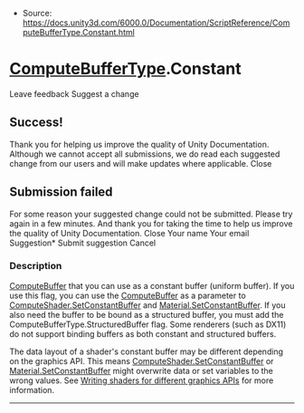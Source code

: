 * Source: https://docs.unity3d.com/6000.0/Documentation/ScriptReference/ComputeBufferType.Constant.html

#  [ComputeBufferType](https://docs.unity3d.com/6000.0/Documentation/ScriptReference/ComputeBufferType.html).Constant
Leave feedback
Suggest a change
## Success!
Thank you for helping us improve the quality of Unity Documentation. Although we cannot accept all submissions, we do read each suggested change from our users and will make updates where applicable.
Close
## Submission failed
For some reason your suggested change could not be submitted. Please <a>try again</a> in a few minutes. And thank you for taking the time to help us improve the quality of Unity Documentation.
Close
Your name Your email Suggestion* Submit suggestion
Cancel
### Description
[ComputeBuffer](https://docs.unity3d.com/6000.0/Documentation/ScriptReference/ComputeBuffer.html) that you can use as a constant buffer (uniform buffer).
If you use this flag, you can use the [ComputeBuffer](https://docs.unity3d.com/6000.0/Documentation/ScriptReference/ComputeBuffer.html) as a parameter to [ComputeShader.SetConstantBuffer](https://docs.unity3d.com/6000.0/Documentation/ScriptReference/ComputeShader.SetConstantBuffer.html) and [Material.SetConstantBuffer](https://docs.unity3d.com/6000.0/Documentation/ScriptReference/Material.SetConstantBuffer.html). If you also need the buffer to be bound as a structured buffer, you must add the ComputeBufferType.StructuredBuffer flag. Some renderers (such as DX11) do not support binding buffers as both constant and structured buffers.  
  
The data layout of a shader's constant buffer may be different depending on the graphics API. This means [ComputeShader.SetConstantBuffer](https://docs.unity3d.com/6000.0/Documentation/ScriptReference/ComputeShader.SetConstantBuffer.html) or [Material.SetConstantBuffer](https://docs.unity3d.com/6000.0/Documentation/ScriptReference/Material.SetConstantBuffer.html) might overwrite data or set variables to the wrong values. See [Writing shaders for different graphics APIs](https://docs.unity3d.com/6000.0/Documentation/Manual/SL-PlatformDifferences.html) for more information. 
* * *
